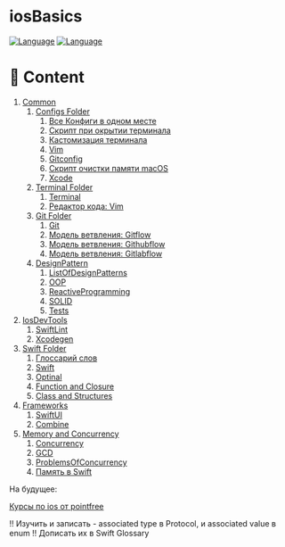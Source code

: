 # iosBasics

[![Language](https://img.shields.io/badge/Language-Swift-brightgreen)]()
[![Language](https://img.shields.io/badge/Language-Swift-green&logo=Swift.svg)]()

# 📝 Content

1. [Common](/Common)
    1.  [Configs Folder](/Common/Configs)
        1. [Все Конфиги в одном месте](/Common/Configs/AllStartingConfigs.md)
        2. [Скрипт при окрытии терминала](/Common/Configs/bashrc.md)
        3. [Кастомизация терминала](/Common/Configs/Terminal%2BiTerm2/HowToUseCustomProfileFiles.md)
        4. [Vim](/Common/Configs/vimrc.md)
        5. [Gitconfig](/Common/Configs/gitconfig.md)
        6. [Скрипт очистки памяти macOS](/Common/Configs/CleanUpMac.sh)
        7. [Xcode](/Common/Configs/Xcode)
    2. [Terminal Folder](/Common/Terminal)
        1. [Terminal](/Common/Terminal/Terminal.md) 
        2. [Редактор кода: Vim](/Common/Terminal/TextEditors.md)
    3. [Git Folder](/Common/Git)
        1.  [Git](/Common/Git/Git.md)
        2.  [Модель ветвления: Gitflow](/Common/Git/Gitflow.md)
        3.  [Модель ветвления: Githubflow](/Common/Git/Githubflow.md)
        4.  [Модель ветвления: Gitlabflow](/Common/Git/Gitlabflow.md)
    4. [DesignPattern](/Common/DesignPattern)
        1. [ListOfDesignPatterns](/Common/DesignPattern/ListOfDesignPatterns.md)
        2. [OOP](/Common/DesignPattern/OOP.md)
        3. [ReactiveProgramming](/Common/DesignPattern/ReactiveProgramming.md)
        4. [SOLID](/Common/DesignPattern/SOLID.md)
        5. [Tests](/Common/DesignPattern/Tests.md)
3. [IosDevTools](/IosDevTools)
    1. [SwiftLint](/IosDevTools/SwiftLint.md)
    2. [Xcodegen](/IosDevTools/Xcodegen.md)
4. [Swift Folder](/Swift)
    1. [Глоссарий слов](/Swift/Glossary.md)
    2. [Swift](/Swift/Swift.md)
    3. [Optinal](/Swift/Optional.md)
    4. [Function and Closure](/Swift/Function%20and%20Closure.md)
    5. [Class and Structures](/Swift/Class%20and%20Structures.md)
5. [Frameworks](/Frameworks)
    1. [SwiftUI](/Frameworks/SwiftUI.md)
    2. [Combine](/Frameworks/Combine.md)
6. [Memory and Concurrency](/Memory%20and%20Concurrency)
    1. [Concurrency](/Memory%20and%20Concurrency/Concurrency/Concurrency.md)
    2. [GCD](/Memory%20and%20Concurrency/Concurrency/GCD.md)
    3. [ProblemsOfConcurrency](/Memory%20and%20Concurrency/Concurrency/ProblemsOfConcurrency.md)
    4. [Память в Swift](/Memory%20and%20Concurrency//Memory/Память%20в%20Swift.md)

На будущее:

[Курсы по ios от pointfree](https://www.pointfree.co/pricing)

!! Изучить и записать - associated type в Protocol, и associated value в enum
!! Дописать их в Swift Glossary